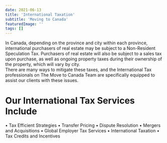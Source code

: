 ```yaml
---
date: 2021-06-13
title: 'International Taxation'
subtitle: 'Moving to Canada'
featuredImage: ''
tags: []
---
```


In Canada, depending on the province and city within each province, international purchasers of real estate may be subject to a Non-Resident Speculation Tax. Purchasers of real estate will also be subject to a sales tax upon purchase, as well as ongoing property taxes during their ownership of the property, which will vary by city.
<br/>
There are many ways to mitigate these taxes, and the International Tax professionals on The Move to Canada Team are specifically equipped to assist our clients with these issues.
<br/>

# Our International Tax Services Include

• Tax Efficient Strategies
• Transfer Pricing
• Dispute Resolution
• Mergers and Acquisitions
• Global Employer Tax Services
• International Taxation
• Tax Credits and Incentives
